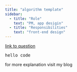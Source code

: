 ```yaml
---
title: "algorithm template"
sidebar:
  - title: "Role"
    text: "PM, app desigin"
  - title: "Responsibilities"
    text: "front-end design"
---
```


<a href="">link to question</a>

<pre>
hello code
</pre>

for more explanation visit my blog 
